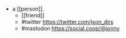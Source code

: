 - a [[person]].
  - [[friend]]
  - #twitter https://twitter.com/json_dirs
  - #mastodon https://social.coop/@jonny
